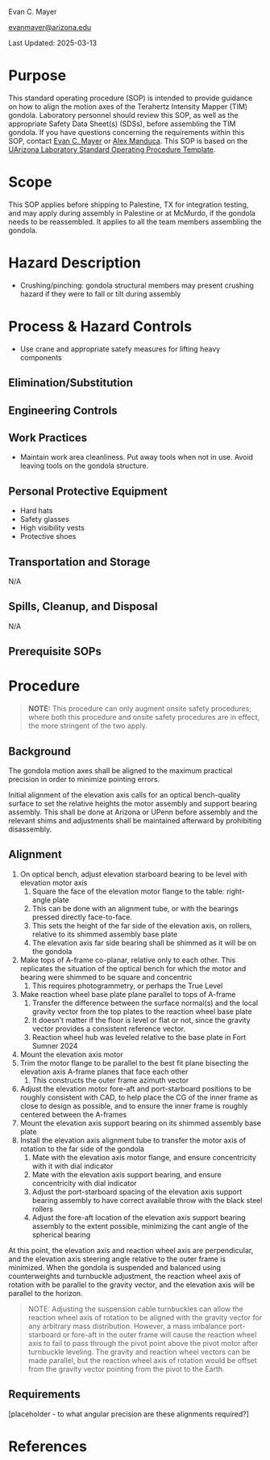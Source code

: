 Evan C. Mayer

evanmayer@arizona.edu

Last Updated: 2025-03-13

# Purpose

This standard operating procedure (SOP) is intended to provide guidance on how to align the motion axes of the Terahertz Intensity Mapper (TIM) gondola. Laboratory personnel should review this SOP, as well as the appropriate Safety Data Sheet(s) (SDSs), before assembling the TIM gondola. If you have questions concerning the requirements within this SOP, contact [Evan C. Mayer](evanmayer@arizona.edu) or [Alex Manduca](manduca@sas.upenn.edu). This SOP is based on the [UArizona Laboratory Standard Operating Procedure Template](https://research.arizona.edu/compliance/RLSS/chemical-safety/forms-and-templates).

# Scope

This SOP applies before shipping to Palestine, TX for integration testing, and may apply during assembly in Palestine or at McMurdo, if the gondola needs to be reassembled. It applies to all the team members assembling the gondola.

# Hazard Description

* Crushing/pinching: gondola structural members may present crushing hazard if they were to fall or tilt during assembly

# Process & Hazard Controls

* Use crane and appropriate satefy measures for lifting heavy components

## Elimination/Substitution

## Engineering Controls

## Work Practices

* Maintain work area cleanliness. Put away tools when not in use. Avoid leaving tools on the gondola structure.

## Personal Protective Equipment

* Hard hats
* Safety glasses
* High visibility vests
* Protective shoes

## Transportation and Storage

N/A

## Spills, Cleanup, and Disposal

N/A

## Prerequisite SOPs

# Procedure

> **NOTE:** This procedure can only augment onsite safety procedures; where both this procedure and onsite safety procedures are in effect, the more stringent of the two apply.

## Background

The gondola motion axes shall be aligned to the maximum practical precision in order to minimize pointing errors.

Initial alignment of the elevation axis calls for an optical bench-quality surface to set the relative heights the motor assembly and support bearing assembly. This shall be done at Arizona or UPenn before assembly and the relevant shims and adjustments shall be maintained afterward by prohibiting disassembly.

## Alignment

1. On optical bench, adjust elevation starboard bearing to be level with elevation motor axis
	1. Square the face of the elevation motor flange to the table: right-angle plate
	2. This can be done with an alignment tube, or with the bearings pressed directly face-to-face.
	3. This sets the height of the far side of the elevation axis, on rollers, relative to its shimmed assembly base plate
	4. The elevation axis far side bearing shall be shimmed as it will be on the gondola
2. Make tops of A-frame co-planar, relative only to each other. This replicates the situation of the optical bench for which the motor and bearing were shimmed to be square and concentric
	1. This requires photogrammetry, or perhaps the True Level
3. Make reaction wheel base plate plane parallel to tops of A-frame
	1. Transfer the difference between the surface normal(s) and the local gravity vector from the top plates to the reaction wheel base plate
	2. It doesn't matter if the floor is level or flat or not, since the gravity vector provides a consistent reference vector.
	3. Reaction wheel hub was leveled relative to the base plate in Fort Sumner 2024
4. Mount the elevation axis motor
5. Trim the motor flange to be parallel to the best fit plane bisecting the elevation axis A-frame planes that face each other
	1. This constructs the outer frame azimuth vector
6. Adjust the elevation motor fore-aft and port-starboard positions to be roughly consistent with CAD, to help place the CG of the inner frame as close to design as possible, and to ensure the inner frame is roughly centered between the A-frames
7. Mount the elevation axis support bearing on its shimmed assembly base plate
8. Install the elevation axis alignment tube to transfer the motor axis of rotation to the far side of the gondola
	1. Mate with the elevation axis motor flange, and ensure concentricity with it with dial indicator
	2. Mate with the elevation axis support bearing, and ensure concentricity with dial indicator
	3. Adjust the port-starboard spacing of the elevation axis support bearing assembly to have correct available throw with the black steel rollers
	4. Adjust the fore-aft location of the elevation axis support bearing assembly to the extent possible, minimizing the cant angle of the spherical bearing

At this point, the elevation axis and reaction wheel axis are perpendicular, and the elevation axis steering angle relative to the outer frame is minimized. When the gondola is suspended and balanced using counterweights and turnbuckle adjustment, the reaction wheel axis of rotation with be parallel to the gravity vector, and the elevation axis will be parallel to the horizon.

> NOTE: Adjusting the suspension cable turnbuckles can allow the reaction wheel axis of rotation to be aligned with the gravity vector for any arbitrary mass distribution. However, a mass imbalance port-starboard or fore-aft in the outer frame will cause the reaction wheel axis to fail to pass through the pivot point above the pivot motor after turnbuckle leveling. The gravity and reaction wheel vectors can be made parallel, but the reaction wheel axis of rotation would be offset from the gravity vector pointing from the pivot to the Earth.

## Requirements

[placeholder - to what angular precision are these alignments required?]

# References
